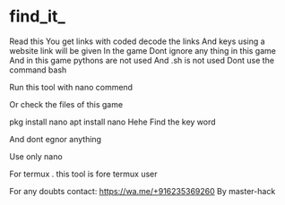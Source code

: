 # find_it_

Read this 
You get links with coded decode the links 
And keys using a website link will be given
In the game 
Dont ignore any thing in this game 
And in this game pythons are not used
And .sh is not used
Dont use the command bash

Run this tool with nano commend 

Or check the files of this game

pkg install nano
apt install nano
Hehe 
Find the key word 

And dont egnor anything

Use only nano 

For termux . this tool is fore termux user

For any doubts contact:  https://wa.me/+916235369260
By master-hack
